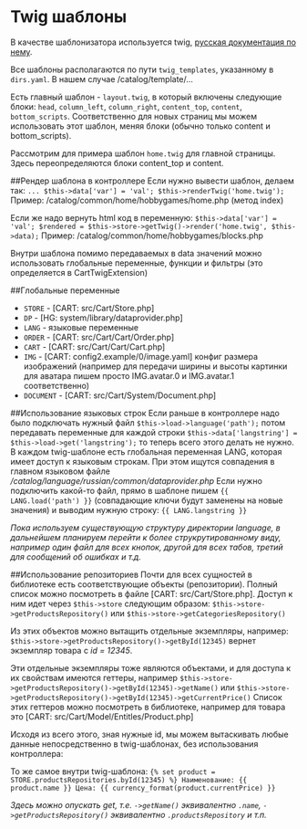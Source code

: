 # Twig шаблоны
В качестве шаблонизатора используется twig,  [русская документация по нему](http://x-twig.ru/).

Все шаблоны располагаются по пути `twig_templates`, указанному в `dirs.yaml`. В нашем случае /catalog/template/...

Есть главный шаблон - `layout.twig`, в который включены следующие блоки: `head`, `column_left`, `column_right`, `content_top`, `content`, `bottom_scripts`.
Соответственно для новых страниц мы можем использовать этот шаблон, меняя блоки (обычно только content и bottom_scripts).

Рассмотрим для примера шаблон `home.twig` для главной страницы. Здесь переопределяются блоки content_top и content.

##Рендер шаблона в контроллере
Если нужно вывести шаблон, делаем так:
`...
$this->data['var'] = 'val';
$this->renderTwig('home.twig');`
Пример: /catalog/common/home/hobbygames/home.php (метод index)

Если же надо вернуть html код в переменную:
`$this->data['var'] = 'val';
$rendered = $this->store->getTwig()->render('home.twig', $this->data);`
Пример: /catalog/common/home/hobbygames/blocks.php


Внутри шаблона помимо передаваемых в data значений можно использовать глобальные переменные, функции и фильтры (это определяется в CartTwigExtension)

##Глобальные переменные


- `STORE` - [CART: src/Cart/Store.php]
- `DP` - [HG: system/library/dataprovider.php]
- `LANG` - языковые переменные
- `ORDER` - [CART: src/Cart/Cart/Order.php]
- `CART` - [CART: src/Cart/Cart/Cart.php]
- `IMG` - [CART: config2.example/0/image.yaml] конфиг размера изображений (например для передачи ширины и высоты картинки для аватара пишем просто IMG.avatar.0 и IMG.avatar.1 соответственно)
- `DOCUMENT` - [CART: src/Cart/System/Document.php]

##Использование языковых строк
Если раньше в контроллере надо было подключать нужный файл
`$this->load->language('path');`
потом передавать переменные для каждой строки
`$this->data['langstring'] = $this->load->get('langstring');`
то теперь всего этого делать не нужно.
В каждом twig-шаблоне есть глобальная переменная LANG, которая имеет доступ к языковым строкам. 
При этом ищутся совпадения в главном языковом файле */catalog/language/russian/common/dataprovider.php*
Если нужно подключить какой-то файл, прямо в шаблоне пишем `{{ LANG.load('path') }}` (совпадающие ключи будут заменены на новые значения)
и выводим нужную строку:
 `{{ LANG.langstring }}`
 
*Пока используем существующую структуру директории language, в дальнейшем планируем перейти к более струкрутированному виду, например один файл для всех кнопок, другой для всех табов, третий для сообщений об ошибках и т.д.*

##Использование репозиториев
Почти для всех сущностей в библиотеке есть соответствующие объекты (репозитории).
Полный список можно посмотреть в файле [CART: src/Cart/Store.php].
Доступ к ним идет через  `$this->store` следующим образом:
`$this->store->getProductsRepository()` или 
`$this->store->getCategoriesRepository()`

Из этих объектов можно вытащить отдельные экземпляры, например:
`$this->store->getProductsRepository()->getById(12345)` вернет экземпляр товара с *id = 12345*.

Эти отдельные экземпляры тоже являются объектами, и для доступа к их свойствам имеются геттеры, например 
`$this->store->getProductsRepository()->getById(12345)->getName()` или
`$this->store->getProductsRepository()->getById(12345)->getCurrentPrice()`
Список этих геттеров можно посмотреть в библиотеке, например для товара это [CART: src/Cart/Model/Entitles/Product.php]

Исходя из всего этого, зная нужные id, мы можем вытаскивать любые данные непосредственно в twig-шаблонах, без использования контроллера:

То же самое внутри twig-шаблона: 
`{% set product = STORE.productsRepositories.byId(12345) %}
Наименование: {{ product.name }}
Цена: {{ currency_format(product.currentPrice) }}
`

*Здесь можно опускать get, т.е. `->getName()` эквивалентно `.name`, `->getProductsRepository()` эквивалентно `.productsRepository` и т.п.*

